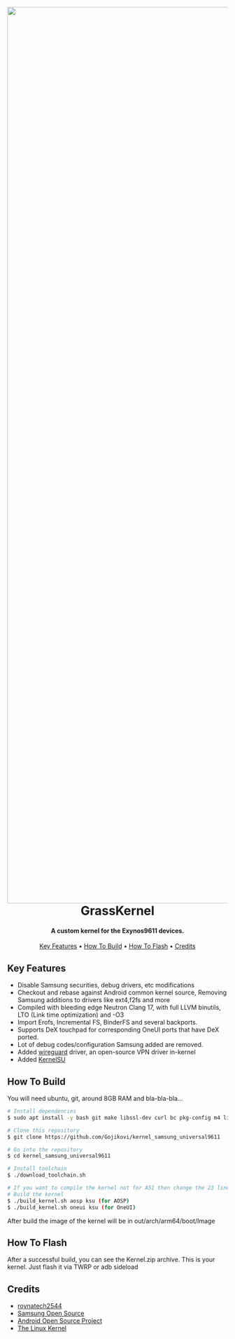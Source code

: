 
<h1 align="center">
  <br>
  <img src="https://raw.githubusercontent.com/Gojikovi/kernel_samsung_universal9611/Grass-Unified/img/logo.jpg" alt="Markdownify" width="2048">
  <br>
  GrassKernel
  <br>
</h1>

<h4 align="center">A custom kernel for the Exynos9611 devices.</h4>

<p align="center">
  <a href="#key-features">Key Features</a> •
  <a href="#how-to-build">How To Build</a> •
  <a href="#how-to-flash">How To Flash</a> •
  <a href="#credits">Credits</a>
</p>

## Key Features

* Disable Samsung securities, debug drivers, etc modifications
* Checkout and rebase against Android common kernel source, Removing Samsung additions to drivers like ext4,f2fs and more
* Compiled with bleeding edge Neutron Clang 17, with full LLVM binutils, LTO (Link time optimization) and -O3  
* Import Erofs, Incremental FS, BinderFS and several backports.
* Supports DeX touchpad for corresponding OneUI ports that have DeX ported.
* Lot of debug codes/configuration Samsung added are removed.
* Added [wireguard](https://www.wireguard.com/) driver, an open-source VPN driver in-kernel
* Added [KernelSU](https://kernelsu.org/)

## How To Build

You will need ubuntu, git, around 8GB RAM and bla-bla-bla...

```bash
# Install dependencies
$ sudo apt install -y bash git make libssl-dev curl bc pkg-config m4 libtool automake autoconf

# Clone this repository
$ git clone https://github.com/Gojikovi/kernel_samsung_universal9611

# Go into the repository
$ cd kernel_samsung_universal9611

# Install toolchain
$ ./download_toolchain.sh 

# If you want to compile the kernel not for A51 then change the 23 line in build_kernel.sh to f41, m21, m31, m31s
# Build the kernel
$ ./build_kernel.sh aosp ksu (for AOSP)
$ ./build_kernel.sh oneui ksu (for OneUI)
```

After build the image of the kernel will be in out/arch/arm64/boot/Image

## How To Flash

After a successful build, you can see the Kernel.zip archive.
This is your kernel. Just flash it via TWRP or adb sideload

## Credits

- [roynatech2544](https://github.com/roynatech2544)
- [Samsung Open Source](https://opensource.samsung.com/)
- [Android Open Source Project](https://source.android.com/)
- [The Linux Kernel](https://www.kernel.org/)


